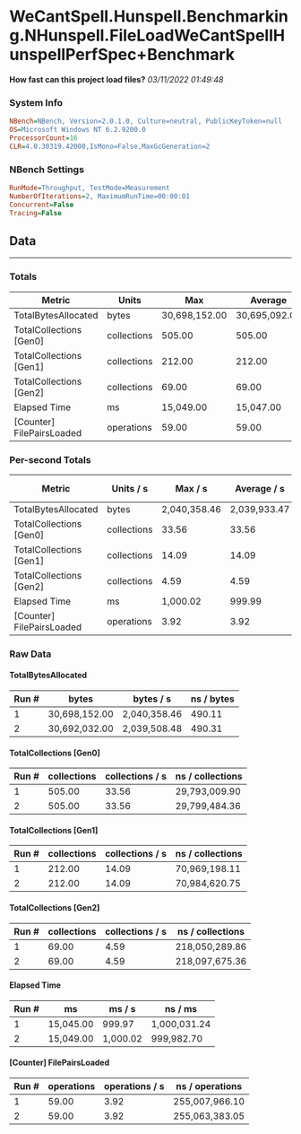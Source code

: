 ﻿# WeCantSpell.Hunspell.Benchmarking.NHunspell.FileLoadWeCantSpellHunspellPerfSpec+Benchmark
__How fast can this project load files?__
_03/11/2022 01:49:48_
### System Info
```ini
NBench=NBench, Version=2.0.1.0, Culture=neutral, PublicKeyToken=null
OS=Microsoft Windows NT 6.2.9200.0
ProcessorCount=16
CLR=4.0.30319.42000,IsMono=False,MaxGcGeneration=2
```

### NBench Settings
```ini
RunMode=Throughput, TestMode=Measurement
NumberOfIterations=2, MaximumRunTime=00:00:01
Concurrent=False
Tracing=False
```

## Data
-------------------

### Totals
|          Metric |           Units |             Max |         Average |             Min |          StdDev |
|---------------- |---------------- |---------------- |---------------- |---------------- |---------------- |
|TotalBytesAllocated |           bytes |   30,698,152.00 |   30,695,092.00 |   30,692,032.00 |        4,327.49 |
|TotalCollections [Gen0] |     collections |          505.00 |          505.00 |          505.00 |            0.00 |
|TotalCollections [Gen1] |     collections |          212.00 |          212.00 |          212.00 |            0.00 |
|TotalCollections [Gen2] |     collections |           69.00 |           69.00 |           69.00 |            0.00 |
|    Elapsed Time |              ms |       15,049.00 |       15,047.00 |       15,045.00 |            2.83 |
|[Counter] FilePairsLoaded |      operations |           59.00 |           59.00 |           59.00 |            0.00 |

### Per-second Totals
|          Metric |       Units / s |         Max / s |     Average / s |         Min / s |      StdDev / s |
|---------------- |---------------- |---------------- |---------------- |---------------- |---------------- |
|TotalBytesAllocated |           bytes |    2,040,358.46 |    2,039,933.47 |    2,039,508.48 |          601.03 |
|TotalCollections [Gen0] |     collections |           33.56 |           33.56 |           33.56 |            0.01 |
|TotalCollections [Gen1] |     collections |           14.09 |           14.09 |           14.09 |            0.00 |
|TotalCollections [Gen2] |     collections |            4.59 |            4.59 |            4.59 |            0.00 |
|    Elapsed Time |              ms |        1,000.02 |          999.99 |          999.97 |            0.03 |
|[Counter] FilePairsLoaded |      operations |            3.92 |            3.92 |            3.92 |            0.00 |

### Raw Data
#### TotalBytesAllocated
|           Run # |           bytes |       bytes / s |      ns / bytes |
|---------------- |---------------- |---------------- |---------------- |
|               1 |   30,698,152.00 |    2,040,358.46 |          490.11 |
|               2 |   30,692,032.00 |    2,039,508.48 |          490.31 |

#### TotalCollections [Gen0]
|           Run # |     collections | collections / s |ns / collections |
|---------------- |---------------- |---------------- |---------------- |
|               1 |          505.00 |           33.56 |   29,793,009.90 |
|               2 |          505.00 |           33.56 |   29,799,484.36 |

#### TotalCollections [Gen1]
|           Run # |     collections | collections / s |ns / collections |
|---------------- |---------------- |---------------- |---------------- |
|               1 |          212.00 |           14.09 |   70,969,198.11 |
|               2 |          212.00 |           14.09 |   70,984,620.75 |

#### TotalCollections [Gen2]
|           Run # |     collections | collections / s |ns / collections |
|---------------- |---------------- |---------------- |---------------- |
|               1 |           69.00 |            4.59 |  218,050,289.86 |
|               2 |           69.00 |            4.59 |  218,097,675.36 |

#### Elapsed Time
|           Run # |              ms |          ms / s |         ns / ms |
|---------------- |---------------- |---------------- |---------------- |
|               1 |       15,045.00 |          999.97 |    1,000,031.24 |
|               2 |       15,049.00 |        1,000.02 |      999,982.70 |

#### [Counter] FilePairsLoaded
|           Run # |      operations |  operations / s | ns / operations |
|---------------- |---------------- |---------------- |---------------- |
|               1 |           59.00 |            3.92 |  255,007,966.10 |
|               2 |           59.00 |            3.92 |  255,063,383.05 |


